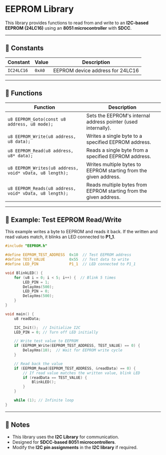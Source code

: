 # EEPROM Library

This library provides functions to read from and write to an **I2C-based EEPROM (24LC16)** using an **8051 microcontroller** with **SDCC**.

---

## 📌 **Constants**
| Constant | Value | Description |
|----------|-------|-------------|
| `IC24LC16` | `0xA0` | EEPROM device address for 24LC16 |

---

## 📌 **Functions**
| Function | Description |
|----------|-------------|
| `u8 EEPROM_Goto(const u8 address, u8 mode);` | Sets the EEPROM's internal address pointer (used internally). |
| `u8 EEPROM_Write(u8 address, u8 data);` | Writes a single byte to a specified EEPROM address. |
| `u8 EEPROM_Read(u8 address, u8* data);` | Reads a single byte from a specified EEPROM address. |
| `u8 EEPROM_Writes(u8 address, void* vData, u8 length);` | Writes multiple bytes to EEPROM starting from the given address. |
| `u8 EEPROM_Reads(u8 address, void* vData, u8 length);` | Reads multiple bytes from EEPROM starting from the given address. |

---

## 📌 **Example: Test EEPROM Read/Write**

This example writes a byte to EEPROM and reads it back. If the written and read values match, it blinks an LED connected to **P1_1**.

```c
#include "EEPROM.h"

#define EEPROM_TEST_ADDRESS  0x10  // Test EEPROM address
#define TEST_VALUE           0x55  // Test data to write
#define LED_PIN              P1_1  // LED connected to P1_1

void BlinkLED() {
    for (u8 i = 0; i < 5; i++) {  // Blink 5 times
        LED_PIN = 1;  
        DelayXms(500);
        LED_PIN = 0;
        DelayXms(500);
    }
}

void main() {
    u8 readData;

    I2C_Init();  // Initialize I2C
    LED_PIN = 0; // Turn off LED initially

    // Write test value to EEPROM
    if (EEPROM_Write(EEPROM_TEST_ADDRESS, TEST_VALUE) == 0) {
        DelayXms(10);  // Wait for EEPROM write cycle
    }

    // Read back the value
    if (EEPROM_Read(EEPROM_TEST_ADDRESS, &readData) == 0) {
        // If read value matches the written value, blink LED
        if (readData == TEST_VALUE) {
            BlinkLED();
        }
    }

    while (1); // Infinite loop
}
```
---

## 📢 **Notes**
- This library uses the **I2C Library** for communication.
- Designed for **SDCC-based 8051 microcontrollers**.
- Modify the **I2C pin assignments** in the **I2C library** if required.
